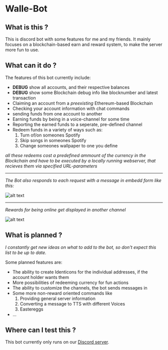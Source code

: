 # Walle-Bot

## What is this ?
This is discord bot with some features for me and my friends.
It mainly focuses on a blockchain-based earn and reward system,
to make the server more fun to use.

## What can it do ?
The features of this bot currently include:
+ **DEBUG** show all accounts, and their respective balances
+ **DEBUG** show some Blockchain debug info like blocknumber and latest transaction
+ Claiming an account from a _preexisting_ Ethereum-based Blockchain
+ Checking your account information with chat commands 
+ sending funds from one account to another
+ Earning funds by being in a voice-channel for some time
+ Reporting the earned funds to a seperate, pre-defined channel
+ Redeem funds in a variety of ways such as:
    1. Turn of/on someones Spotify
    2. Skip songs in someones Spotify
    3. Change someones wallpaper to one you define
       
_all these redeems cost a predefined ammount of the currency in the Blockchain and have to be executed
by a locally running webserver, that recieves them via specified URL-parameters_
    

---
_The Bot also responds to each request with a message in embedd form like this:_

![alt text](https://i.imgur.com/8f1sNz1.png "This is, what the current account-interface looks like")

---
_Rewards for being online get displayed in another channel_

![alt text](https://i.imgur.com/JCMTMzC.png "The bot displays the amount, name and profile-picture of the earner")


## What is planned ?
_I constantly get new ideas on what to add to the bot, so don't expect this list to be up to date._

Some planned features are:
+ The ability to create Identicons for the individual addresses, if the account holder wants them
+ More possibilities of redeeming currency for fun actions
+ The ability to customize the channels, the bot sends messages in
+ Some more non-reward oriented commands like
    1. Providing general server information
    2. Converting a message to TTS with different Voices
    3. Eastereggs
+ ...
    

## Where can I test this ?
This bot currently only runs on our [Discord server](https://discord.gg/hEmGXFmdFS).
    



